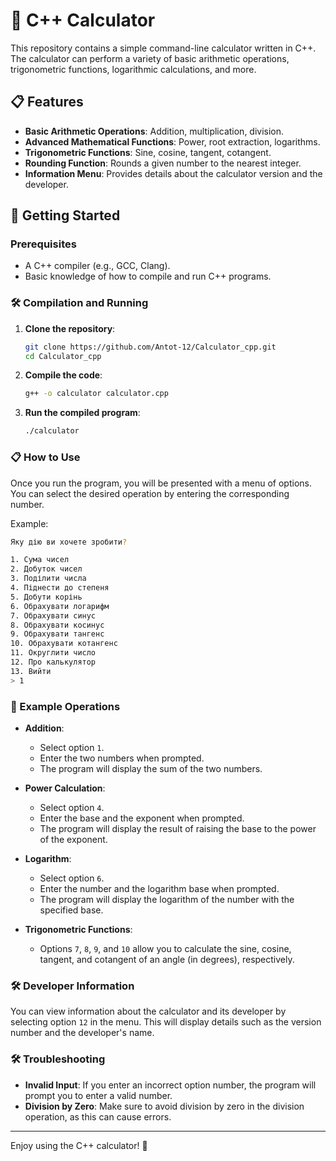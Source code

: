 
# 🧮 C++ Calculator

This repository contains a simple command-line calculator written in C++. The calculator can perform a variety of basic arithmetic operations, trigonometric functions, logarithmic calculations, and more.

## 📋 Features

- **Basic Arithmetic Operations**: Addition, multiplication, division.
- **Advanced Mathematical Functions**: Power, root extraction, logarithms.
- **Trigonometric Functions**: Sine, cosine, tangent, cotangent.
- **Rounding Function**: Rounds a given number to the nearest integer.
- **Information Menu**: Provides details about the calculator version and the developer.

## 🚀 Getting Started

### Prerequisites

- A C++ compiler (e.g., GCC, Clang).
- Basic knowledge of how to compile and run C++ programs.

### 🛠️ Compilation and Running

1. **Clone the repository**:
    ```bash
    git clone https://github.com/Antot-12/Calculator_cpp.git
    cd Calculator_cpp
    ```

2. **Compile the code**:
    ```bash
    g++ -o calculator calculator.cpp
    ```

3. **Run the compiled program**:
    ```bash
    ./calculator
    ```

### 📋 How to Use

Once you run the program, you will be presented with a menu of options. You can select the desired operation by entering the corresponding number.

Example:

```bash
Яку дію ви хочете зробити?

1. Сума чисел
2. Добуток чисел
3. Поділити числа
4. Піднести до степеня
5. Добути корінь
6. Обрахувати логарифм
7. Обрахувати синус
8. Обрахувати косинус
9. Обрахувати тангенс
10. Обрахувати котангенс
11. Округлити число
12. Про калькулятор
13. Вийти
> 1
```

### 📄 Example Operations

- **Addition**:
  - Select option `1`.
  - Enter the two numbers when prompted.
  - The program will display the sum of the two numbers.

- **Power Calculation**:
  - Select option `4`.
  - Enter the base and the exponent when prompted.
  - The program will display the result of raising the base to the power of the exponent.

- **Logarithm**:
  - Select option `6`.
  - Enter the number and the logarithm base when prompted.
  - The program will display the logarithm of the number with the specified base.

- **Trigonometric Functions**:
  - Options `7`, `8`, `9`, and `10` allow you to calculate the sine, cosine, tangent, and cotangent of an angle (in degrees), respectively.

### 🛠️ Developer Information

You can view information about the calculator and its developer by selecting option `12` in the menu. This will display details such as the version number and the developer's name.

### 🛠 Troubleshooting

- **Invalid Input**: If you enter an incorrect option number, the program will prompt you to enter a valid number.
- **Division by Zero**: Make sure to avoid division by zero in the division operation, as this can cause errors.

---

Enjoy using the C++ calculator! 🧮
